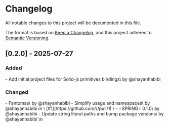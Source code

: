 
# Changelog

All notable changes to this project will be documented in this file.

The format is based on [Keep a Changelog](https://keepachangelog.com/en/1.0.0/),
and this project adheres to [Semantic Versioning](https://semver.org/spec/v2.0.0.html).

## [0.2.0] - 2025-07-27

<h3>Added</h3>
- Add initial project files for Solid-js primitives bindings\
 by @shayanhabibi

<h3>Changed</h3>
- Fantomas\
 by @shayanhabibi
- Simplify usage and namespaces\
 by @shayanhabibi in \
[#1](https://github.com///pull/1) \
- =SPRING= 0.1.0\
 by @shayanhabibi
- Update string literal paths and bump package versions\
 by @shayanhabibi
\n

<!-- generated by git-cliff -->
<!-- using Partas Fake.Tools.GitCliff -->
